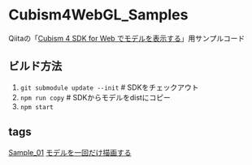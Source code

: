 # Cubism4WebGL_Samples

Qiitaの「[Cubism 4 SDK for Web でモデルを表示する](https://qiita.com/tatsuteb/items/2c00855968acd9f4b7df)」用サンプルコード

## ビルド方法

1. `git submodule update --init` # SDKをチェックアウト
2. `npm run copy` # SDKからモデルをdistにコピー
3. `npm start`

## tags

[Sample_01](https://github.com/tatsuteb/Cubism4WebGL_Samples/tree/Sample_01)
[モデルを一回だけ描画する](https://qiita.com/tatsuteb/items/2c00855968acd9f4b7df)
